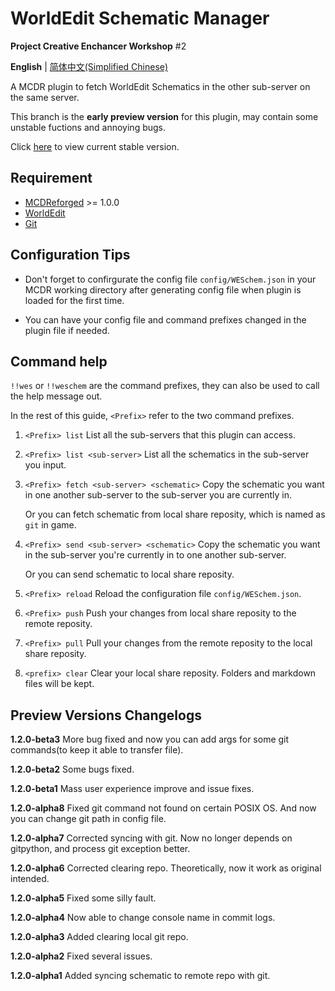 # WorldEdit Schematic Manager

**Project Creative Enchancer Workshop** #2

  **English** | [简体中文(Simplified Chinese)](https://github.com/ra1ny-yuki/weschem/blob/git_test/README_zh.md)

  A MCDR plugin to fetch WorldEdit Schematics in the other sub-server on the same server.

  This branch is the **early preview version** for this plugin, may contain some unstable fuctions and annoying bugs.

  Click [here](https://github.com/Lazy-Bing-Server/weschem) to view current stable version.

## Requirement
- [MCDReforged](https://github.com/Fallen-Breath/MCDReforged/) >= 1.0.0
- [WorldEdit](https://www.curseforge.com/minecraft/mc-mods/worldedit)
- [Git](https://git-scm.com/)

## Configuration Tips
- Don't forget to confirgurate the config file `config/WESchem.json` in your MCDR working directory after generating config file when plugin is loaded for the first time.

- You can have your config file and command prefixes changed in the plugin file if needed.

## Command help
`!!wes` or `!!weschem` are the command prefixes, they can also be used to call the help message out.

In the rest of this guide, `<Prefix>` refer to the two command prefixes.

1. `<Prefix> list` 
List all the sub-servers that this plugin can access.

2. `<Prefix> list <sub-server>`
List all the schematics in the sub-server you input.

3. `<Prefix> fetch <sub-server> <schematic>`
    Copy the schematic you want in one another sub-server to the sub-server you are currently in.

   Or you can fetch schematic from local share reposity, which is named as `git` in game.

4. `<Prefix> send <sub-server> <schematic>`
    Copy the schematic you want in the sub-server you're currently in to one another sub-server.

   Or you can send schematic to local share reposity.

5. `<Prefix> reload`
    Reload the configuration file `config/WESchem.json`.

6. `<Prefix> push`
    Push your changes from local share reposity to the remote reposity.

7. `<Prefix> pull`
   Pull your changes from the remote reposity to the local share reposity.

8. `<prefix> clear`
   Clear your local share reposity. Folders and markdown files will be kept.
## Preview Versions Changelogs

**1.2.0-beta3** More bug fixed and now you can add args for some git commands(to keep it able to transfer file).

**1.2.0-beta2** Some bugs fixed.

**1.2.0-beta1** Mass user experience improve and issue fixes.

**1.2.0-alpha8** Fixed git command not found on certain POSIX OS. And now you can change git path in config file.

**1.2.0-alpha7** Corrected syncing with git. Now no longer depends on gitpython, and process git exception better.

**1.2.0-alpha6** Corrected clearing repo. Theoretically, now it work as original intended.

**1.2.0-alpha5** Fixed some silly fault.

**1.2.0-alpha4** Now able to change console name in commit logs.

**1.2.0-alpha3** Added clearing local git repo.

**1.2.0-alpha2** Fixed several issues.

**1.2.0-alpha1** Added syncing schematic to remote repo with git.


